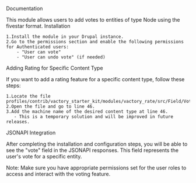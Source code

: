 Documentation

This module allows users to add votes to entities of type Node using the fivestar format.
Installation

    1.Install the module in your Drupal instance.
    2.Go to the permissions section and enable the following permissions for Authenticated users:
        - "User can vote"
        - "User can undo vote" (if needed)

Adding Rating for Specific Content Type

If you want to add a rating feature for a specific content type, follow these steps:

    1.Locate the file profiles/contrib/vactory_starter_kit/modules/vactory_rate/src/Field/VoteEntityFieldItemList.php.
    2.Open the file and go to line 46.
    3.Add the machine name of the desired content type at line 46.
       - This is a temporary solution and will be improved in future releases.

JSONAPI Integration

After completing the installation and configuration steps, you will be able to see the "vote" field in the JSONAPI responses. This field represents the user's vote for a specific entity.

Note: Make sure you have appropriate permissions set for the user roles to access and interact with the voting feature.